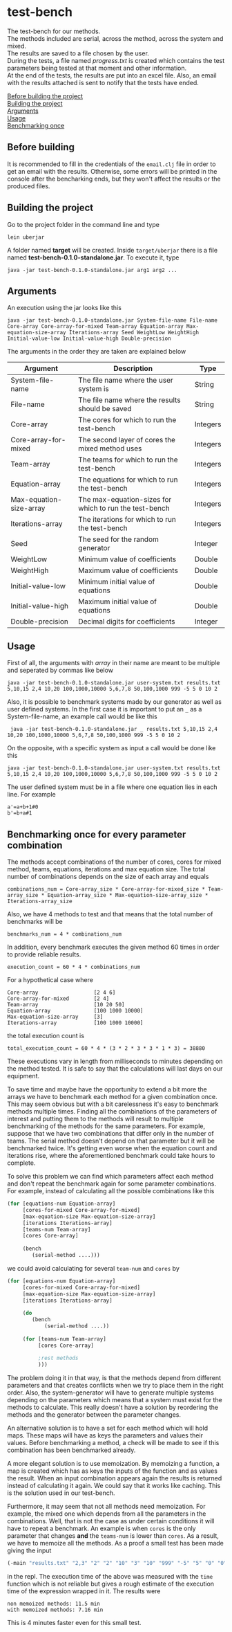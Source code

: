# test-bench

The test-bench for our methods.  
The methods included are serial, across the method, across the system and mixed.  
The results are saved to a file chosen by the user.  
During the tests, a file named *progress.txt* is created which contains the test parameters being tested at that moment and other information.  
At the end of the tests, the results are put into an excel file. Also, an email with the results attached is sent to notify that the tests have ended.

[Before building the project](#Before)  
[Building the project](#Building)  
[Arguments](#Arguments)  
[Usage](#Usage)  
[Benchmarking once](#Benchmarking_once)

## Before building <a name="Before"></a>

It is recommended to fill in the credentials of the ```email.clj``` file in order to get an email with the results. Otherwise, some errors will be printed
in the console after the bencharking ends, but they won't affect the results or the produced files.

## Building the project <a name="Building"></a>

Go to the project folder in the command line and type 

    lein uberjar

A folder named **target** will be created. Inside ```target/uberjar``` there is a file named **test-bench-0.1.0-standalone.jar**. To execute it, type

    java -jar test-bench-0.1.0-standalone.jar arg1 arg2 ...

## Arguments <a name="Arguments"></a>

An execution using the jar looks like this

    java -jar test-bench-0.1.0-standalone.jar System-file-name File-name Core-array Core-array-for-mixed Team-array Equation-array Max-equation-size-array Iterations-array Seed WeightLow WeightHigh Initial-value-low Initial-value-high Double-precision

The arguments in the order they are taken are explained below

**Argument** | **Description** | **Type**
--- | --- | ---
System-file-name | The file name where the user system is | String
File-name | The file name where the results should be saved | String
Core-array | The cores for which to run the test-bench | Integers
Core-array-for-mixed | The second layer of cores the mixed method uses | Integers
Team-array | The teams for which to run the test-bench | Integers
Equation-array | The equations for which to run the test-bench | Integers
Max-equation-size-array | The max-equation-sizes for which to run the test-bench | Integers
Iterations-array | The iterations for which to run the test-bench | Integers
Seed | The seed for the random generator | Integer
WeightLow | Minimum value of coefficients | Double
WeightHigh | Maximum value of coefficients | Double
Initial-value-low | Minimum initial value of equations | Double
Initial-value-high | Maximum initial value of equations | Double
Double-precision | Decimal digits for coefficients | Integer

## Usage <a name="Usage"></a>

First of all, the arguments with *array* in their name are meant to be multiple and seperated by commas like below

    java -jar test-bench-0.1.0-standalone.jar user-system.txt results.txt 5,10,15 2,4 10,20 100,1000,10000 5,6,7,8 50,100,1000 999 -5 5 0 10 2

Also, it is possible to benchmark systems made by our generator as well as user defined systems. In the first case it is important to put
an ```_``` as a System-file-name, an example call would be like this

     java -jar test-bench-0.1.0-standalone.jar _ results.txt 5,10,15 2,4 10,20 100,1000,10000 5,6,7,8 50,100,1000 999 -5 5 0 10 2

On the opposite, with a specific system as input a call would be done like this

    java -jar test-bench-0.1.0-standalone.jar user-system.txt results.txt 5,10,15 2,4 10,20 100,1000,10000 5,6,7,8 50,100,1000 999 -5 5 0 10 2

The user defined system must be in a file where one equation lies in each line. For example 

    a'=a+b+1#0
    b'=b+a#1
    
## Benchmarking once for every parameter combination <a name="Benchmarking_once"></a>

The methods accept combinations of the number of cores, cores for mixed method, teams, equations, iterations and max equation size. The total number of combinations
depends on the size of each array and equals

    combinations_num = Core-array_size * Core-array-for-mixed_size * Team-array_size * Equation-array_size * Max-equation-size-array_size * Iterations-array_size
    
Also, we have 4 methods to test and that means that the total number of benchmarks will be

    benchmarks_num = 4 * combinations_num
    
In addition, every benchmark executes the given method 60 times in order to provide reliable results.

    execution_count = 60 * 4 * combinations_num
    
For a hypothetical case where

    Core-array                  [2 4 6]
    Core-array-for-mixed        [2 4]
    Team-array                  [10 20 50]
    Equation-array              [100 1000 10000]
    Max-equation-size-array     [3]
    Iterations-array            [100 1000 10000]
    
the total execution count is

    total_execution_count = 60 * 4 * (3 * 2 * 3 * 3 * 1 * 3) = 38880
    
These executions vary in length from milliseconds to minutes depending on the method tested. It is safe to say that the calculations will last days on our equipment.  

To save time and maybe have the opportunity to extend a bit more the arrays we have to benchmark each method for a given combination once.
This may seem obvious but with a bit carelessness it's easy to benchmark methods multiple times. Finding all the combinations of the parameters of interest
and putting them to the methods will result to multiple benchmarking of the methods for the same parameters. For example, suppose that we have two combinations
that differ only in the number of teams. The serial method doesn't depend on that parameter but it will be benchmarked twice. It's getting even worse when the equation count and 
iterations rise, where the aforementioned benchmark could take hours to complete.

To solve this problem we can find which parameters affect each method and don't repeat the benchmark again for some parameter combinations. For example, instead of
calculating all the possible combinations like this

```clojure
(for [equations-num Equation-array]
     [cores-for-mixed Core-array-for-mixed]
     [max-equation-size Max-equation-size-array]
     [iterations Iterations-array]
     [teams-num Team-array]
     [cores Core-array]
     
     (bench 
        (serial-method ....)))
```

we could avoid calculating for several ```team-num``` and ```cores``` by 


```clojure
(for [equations-num Equation-array]
     [cores-for-mixed Core-array-for-mixed]
     [max-equation-size Max-equation-size-array]
     [iterations Iterations-array]
     
     (do
        (bench 
            (serial-method ....))
     
     (for [teams-num Team-array]
          [cores Core-array]
          
          ;rest methods
          )))
```

The problem doing it in that way, is that the methods depend from different parameters and that creates conflicts when we try to place them in the right order.
Also, the system-generator will have to generate multiple systems depending on the parameters which means that a system must exist for the methods to calculate.
This really doesn't have a solution by reordering the methods and the generator between the parameter changes.

An alternative solution is to have a set for each method which will hold maps. These maps will have as keys the parameters and values their values. Before benchmarking a method,
a check will be made to see if this combination has been benchmarked already.

A more elegant solution is to use memoization. By memoizing a function, a map is created which has as keys the inputs of the function and as values the result. When
an input combination appears again the results is returned instead of calculating it again. We could say that it works like caching. This is the solution used in our
test-bench.

Furthermore, it may seem that not all methods need memoization. For example, the mixed one which depends from all the parameters in the combinations. Well, that is not the case
as under certain conditions it will have to repeat a benchmark. An example is when ```cores``` is the only parameter that changes **and** the ```teams-num``` is
lower than ```cores```. As a result, we have to memoize all the methods. As a proof a small test has been made giving the input 
    
```clojure
(-main "results.txt" "2,3" "2" "2" "10" "3" "10" "999" "-5" "5" "0" "0" "2" "false")
```

in the repl. The execution time of the above was measured with the ```time``` function which is not reliable but gives a rough estimate of the execution time of the
expression wrapped in it. The results were

    non memoized methods: 11.5 min
    with memoized methods: 7.16 min
    
This is 4 minutes faster even for this small test.    